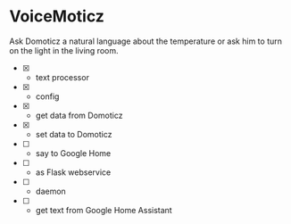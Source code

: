 # VoiceMoticz

Ask Domoticz a natural language about the temperature or ask him to turn on the light in the living room.

- [x] - text processor
- [x] - config
- [x] - get data from Domoticz
- [x] - set data to Domoticz
- [ ] - say to Google Home
- [ ] - as Flask webservice
- [ ] - daemon
- [ ] - get text from Google Home Assistant
